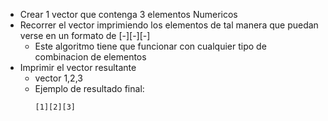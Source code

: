 - Crear 1 vector que contenga 3 elementos Numericos
- Recorrer el vector imprimiendo los elementos de tal manera que puedan verse en un formato de [-][-][-]
    - Este algoritmo tiene que funcionar con cualquier tipo de combinacion de elementos
- Imprimir el vector resultante
    - vector 1,2,3
    - Ejemplo de resultado final:
        ```
        [1][2][3]
        ``` 